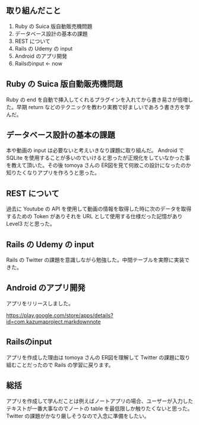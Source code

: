 ## 取り組んだこと

1. Ruby の Suica 版自動販売機問題
2. データベース設計の基本の課題
3. REST について
4. Rails の Udemy の input
5. Android のアプリ開発
6. Railsのinput <- now

## Ruby の Suica 版自動販売機問題

Ruby の end を自動で挿入してくれるプラグインを入れてから書き易さが倍増した。早期 return などのテクニックを教わり実務で好ましいであろう書き方を学んだ。

## データベース設計の基本の課題

本や動画の input は必要ないと考えいきなり課題に取り組んだ。
Android で SQLite を使用することが多いのでいけると思ったが正規化をしていなかった事を教えて頂いた。その後 tomoya さんの ER図を見て何故この設計になったのか知りたくなりアプリを作ろうと思った。

## REST について

過去に Youtube の API を使用して動画の情報を取得した時に次のデータを取得するための Token がありそれを URL として使用する仕様だった記憶があり Level3 だと思った。

## Rails の Udemy の input

Rails の Twitter の課題を意識しながら勉強した。中間テーブルを実際に実装できた。

## Android のアプリ開発

アプリをリリースしました。

https://play.google.com/store/apps/details?id=com.kazumaproject.markdownnote

## Railsのinput

アプリを作成した理由は tomoya さんの ER図を理解して Twitter の課題に取り組むことだったので Rails の学習に戻ります。

## 総括

アプリを作成して学んだことは例えばノートアプリの場合、ユーザーが入力したテキストが一番大事なのでノートの table を最低限しか触りたくないと思った。Twitter の課題がかなり厳しそうなので入念に準備をしたい。
